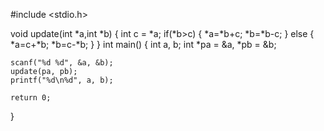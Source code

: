 #include <stdio.h>

void update(int *a,int *b) {
    int c = *a;
    if(*b>c)
        {
          *a=*b+c;
          *b=*b-c;
    }
    else
        {
          *a=c+*b;
          *b=c-*b;
    }
}
int main() {
    int a, b;
    int *pa = &a, *pb = &b;
    
    scanf("%d %d", &a, &b);
    update(pa, pb);
    printf("%d\n%d", a, b);

    return 0;
}
